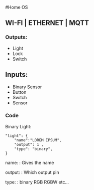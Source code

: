 #Home OS
## WI-FI | ETHERNET | MQTT
### Outputs:
- Light
- Lock
- Switch
## Inputs:
- Binary Sensor
- Button
- Switch
- Sensor


### Code
 Binary Light:
```
"light": {
    "name":"LOREM IPSUM",
    "output": 1 ,
    "type": "binary",
}
```
name:
: Gives the name

output:
: Which output pin

type:
: binary
RGB
RGBW
etc...